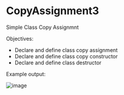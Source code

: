 # CopyAssignment3
Simple Class Copy Assignmnt


Objectives:
- Declare and define class copy assignment
- Declare and define class copy constructor
- Declare and define class destructor

Example output:

![image](https://user-images.githubusercontent.com/97081479/189042571-2fa7e161-8961-495a-a60c-28147240e64a.png)
